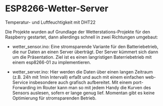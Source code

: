 # ESP8266-Wetter-Server
Temperatur- und Luftfeuchtigkeit mit DHT22

Die Projekte wurden auf Grundlage der  Wetterstations-Projekte für den Raspberry gestartet, dann allerdings schnell 
in zwei Richtungen umgebaut:

- wetter_sensor.ino: Eine stromsparende Variante für den Batteriebetrieb, die nur Daten an einen Server überträgt. Der Server kümmert sich 
  dann um die Präsentation. Ziel ist es einen langristigen Baterriebetrieb mit einem esp8266-01 zu implementieren.

- wetter_server.ino: Hier werden die Daten über einen langen Zeitraum (z.B. 24h mit 1min Intervall) erfaßt und auch mit einem einfachen web-Service
  insbesondere auch grafisch aufbereitet. Mit einem port-Forwarding im Router kann man so mit jedem Handy die Kurven des Sensors auslesen, sofern er
  lange genug lief. Momentan gibt es keine Optimierung für stromsparenden Betrieb.

